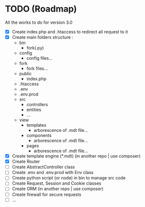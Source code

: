 # TODO (Roadmap)

All the works to do for version 3.0

- [x] Create index.php and .htaccess to redirect all request to it
- [x] Create main folders structure :
    - bin
        - fork(.py)
    - config
        - config files...
    - fork
        - fork files...
    - public
        - index.php
    - .htaccess
    - .env
    - .env.prod
    - src
        - controllers
        - entities
        - ...
    - view
        - templates
            - arborescence of .mdt file...
        - components
            - arborescence of .mdt file...
        - pages
            - arborescence of .mdt file...
- [x] Create template engine (\*.mdt) (in another repo | use composer)
- [x] Create Router
- [ ] Create AbstractController class
- [ ] Create .env and .env.prod with Env class
- [ ] Create python script (or node) in bin to manage src code
- [ ] Create Request, Session and Cookie classes
- [ ] Create ORM (in another repo | use composer)
- [ ] Create firewall for secure requests
- [ ] ...
